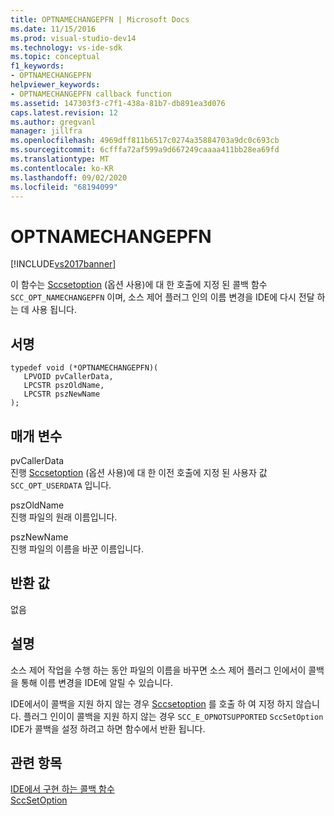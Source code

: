 ```yaml
---
title: OPTNAMECHANGEPFN | Microsoft Docs
ms.date: 11/15/2016
ms.prod: visual-studio-dev14
ms.technology: vs-ide-sdk
ms.topic: conceptual
f1_keywords:
- OPTNAMECHANGEPFN
helpviewer_keywords:
- OPTNAMECHANGEPFN callback function
ms.assetid: 147303f3-c7f1-438a-81b7-db891ea3d076
caps.latest.revision: 12
ms.author: gregvanl
manager: jillfra
ms.openlocfilehash: 4969dff811b6517c0274a35884703a9dc0c693cb
ms.sourcegitcommit: 6cfffa72af599a9d667249caaaa411bb28ea69fd
ms.translationtype: MT
ms.contentlocale: ko-KR
ms.lasthandoff: 09/02/2020
ms.locfileid: "68194099"
---
```

# <a name="optnamechangepfn"></a>OPTNAMECHANGEPFN
[!INCLUDE[vs2017banner](../includes/vs2017banner.md)]

이 함수는 [Sccsetoption](../extensibility/sccsetoption-function.md) (옵션 사용)에 대 한 호출에 지정 된 콜백 함수 `SCC_OPT_NAMECHANGEPFN` 이며, 소스 제어 플러그 인의 이름 변경을 IDE에 다시 전달 하는 데 사용 됩니다.  
  
## <a name="signature"></a>서명  
  
```cpp#  
typedef void (*OPTNAMECHANGEPFN)(  
   LPVOID pvCallerData,  
   LPCSTR pszOldName,  
   LPCSTR pszNewName  
);  
```  
  
## <a name="parameters"></a>매개 변수  
 pvCallerData  
 진행 [Sccsetoption](../extensibility/sccsetoption-function.md) (옵션 사용)에 대 한 이전 호출에 지정 된 사용자 값 `SCC_OPT_USERDATA` 입니다.  
  
 pszOldName  
 진행 파일의 원래 이름입니다.  
  
 pszNewName  
 진행 파일의 이름을 바꾼 이름입니다.  
  
## <a name="return-value"></a>반환 값  
 없음  
  
## <a name="remarks"></a>설명  
 소스 제어 작업을 수행 하는 동안 파일의 이름을 바꾸면 소스 제어 플러그 인에서이 콜백을 통해 이름 변경을 IDE에 알릴 수 있습니다.  
  
 IDE에서이 콜백을 지원 하지 않는 경우 [Sccsetoption](../extensibility/sccsetoption-function.md) 를 호출 하 여 지정 하지 않습니다. 플러그 인이이 콜백을 지원 하지 않는 경우 `SCC_E_OPNOTSUPPORTED` `SccSetOption` IDE가 콜백을 설정 하려고 하면 함수에서 반환 됩니다.  
  
## <a name="see-also"></a>관련 항목  
 [IDE에서 구현 하는 콜백 함수](../extensibility/callback-functions-implemented-by-the-ide.md)   
 [SccSetOption](../extensibility/sccsetoption-function.md)
